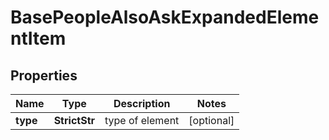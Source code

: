 # BasePeopleAlsoAskExpandedElementItem


## Properties

| Name | Type | Description | Notes |
|------------ | ------------- | ------------- | -------------|
**type** | **StrictStr** | type of element |[optional]|